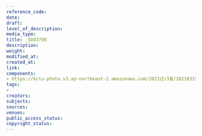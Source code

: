 ```yaml
---
reference_code: 
date: 
draft: 
level_of_description: 
media_type: 
title: _5D43798
description: 
weight: 
modified_at: 
created_at: 
link: 
components:
- https://kctu-photo.s3.ap-northeast-2.amazonaws.com/2021년/3월/20210315_'거침없는+민주노총!+110만의+총파업'+2021년+민주노총+투쟁선포+기자회견/_5D43798.jpg
tags:
- 
creators: 
subjects: 
sources: 
venues: 
public_access_status: 
copyright_status: 
---
```


